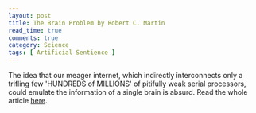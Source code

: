 ```yaml
---
layout: post
title: The Brain Problem by Robert C. Martin
read_time: true  
comments: true
category: Science
tags: [ Artificial Sentience ]
---
```


The idea that our meager internet, which indirectly interconnects only a trifling few 'HUNDREDS of MILLIONS' of pitifully weak serial processors, could emulate the information of a single brain is absurd.
Read the whole article [here](http://blog.cleancoder.com/uncle-bob/2017/07/28/TheBrainProblem.html).
